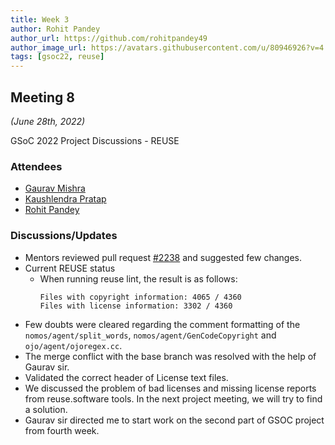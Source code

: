 ```yaml
---
title: Week 3
author: Rohit Pandey
author_url: https://github.com/rohitpandey49
author_image_url: https://avatars.githubusercontent.com/u/80946926?v=4
tags: [gsoc22, reuse]
---
```


<!--
SPDX-License-Identifier: CC-BY-SA-4.0

SPDX-FileCopyrightText: 2022 Rohit Pandey <rohit.pandey4900@gmail.com>
-->

## Meeting 8
*(June 28th, 2022)*

GSoC 2022 Project Discussions - REUSE

### Attendees

- [Gaurav Mishra](https://github.com/GMishx)
- [Kaushlendra Pratap](https://github.com/Kaushl2208)
- [Rohit Pandey](https://github.com/rohitpandey49)

### Discussions/Updates

- Mentors reviewed pull request [#2238](https://github.com/fossology/fossology/pull/2238) and suggested few changes.
- Current REUSE status
    - When running reuse lint, the result is as follows:
        ```
        Files with copyright information: 4065 / 4360
        Files with license information: 3302 / 4360
        ```
- Few doubts were cleared regarding the comment formatting of the `nomos/agent/split_words`, `nomos/agent/GenCodeCopyright` and `ojo/agent/ojoregex.cc`.
- The merge conflict with the base branch was resolved with the help of Gaurav sir.
- Validated the correct header of License text files.
- We discussed the problem of bad licenses and missing license reports from reuse.software tools. In the next project meeting, we will try to find a solution.
- Gaurav sir directed me to start work on the second part of GSOC project from fourth week.